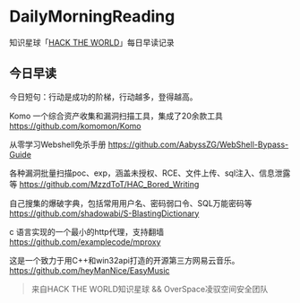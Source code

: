 # DailyMorningReading

知识星球「[HACK THE WORLD](https://public.zsxq.com/groups/225824414251.html)」每日早读记录

## 今日早读

今日短句：行动是成功的阶梯，行动越多，登得越高。

Komo 一个综合资产收集和漏洞扫描工具，集成了20余款工具
https://github.com/komomon/Komo

从零学习Webshell免杀手册
https://github.com/AabyssZG/WebShell-Bypass-Guide

各种漏洞批量扫描poc、exp，涵盖未授权、RCE、文件上传、sql注入、信息泄露等
https://github.com/MzzdToT/HAC_Bored_Writing

自己搜集的爆破字典，包括常用用户名、密码弱口令、SQL万能密码等
https://github.com/shadowabi/S-BlastingDictionary

c 语言实现的一个最小的http代理，支持翻墙
https://github.com/examplecode/mproxy

这是一个致力于用C++和win32api打造的开源第三方网易云音乐。
https://github.com/heyManNice/EasyMusic

> 来自HACK THE WORLD知识星球 && OverSpace凌驭空间安全团队
